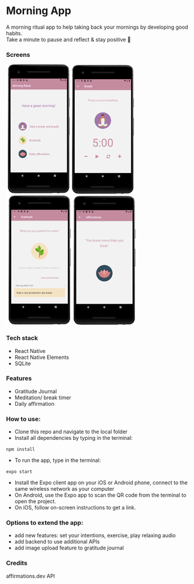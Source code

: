 # Morning App
A morning ritual app to help taking back your mornings by developing good habits.  
Take a minute to pause and reflect & stay positive 🌺

### Screens
![home](./images/screenA.png)![timer](./images/screenB.png)![journal](./images/screenC.png)![affirmation](./images/screenD.png)

### Tech stack
* React Native
* React Native Elements
* SQLite

### Features
* Gratitude Journal
* Meditation/ break timer
* Daily affirmation

### How to use:

* Clone this repo and navigate to the local folder
* Install all dependencies by typing in the terminal:
```
npm install
```
* To run the app, type in the terminal:
```
expo start
```
* Install the Expo client app on your iOS or Android phone, connect to the same wireless network as your computer
* On Android, use the Expo app to scan the QR code from the terminal to open the project.
* On iOS, follow on-screen instructions to get a link.

### Options to extend the app:

* add new features: set your intentions, exercise, play relaxing audio
* add backend to use additional APIs
* add image upload feature to gratitude journal

### Credits
affirmations.dev API
